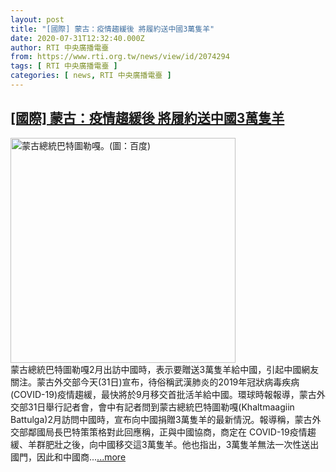 ```yaml
---
layout: post
title: "[國際] 蒙古：疫情趨緩後 將履約送中國3萬隻羊"
date: 2020-07-31T12:32:40.000Z
author: RTI 中央廣播電臺
from: https://www.rti.org.tw/news/view/id/2074294
tags: [ RTI 中央廣播電臺 ]
categories: [ news, RTI 中央廣播電臺 ]
---
```

<!--1596198760000-->
[[國際] 蒙古：疫情趨緩後 將履約送中國3萬隻羊](https://www.rti.org.tw/news/view/id/2074294)
------

<div>
<img src="https://static.rti.org.tw/assets/thumbnails/2020/07/31/d9c6927cc4c166bafec320958a89d3e8.jpg" width="360" alt="蒙古總統巴特圖勒嘎。(圖：百度)" title="蒙古總統巴特圖勒嘎。(圖：百度)"><br>蒙古總統巴特圖勒嘎2月出訪中國時，表示要贈送3萬隻羊給中國，引起中國網友關注。蒙古外交部今天(31日)宣布，待俗稱武漢肺炎的2019年冠狀病毒疾病(COVID-19)疫情趨緩，最快將於9月移交首批活羊給中國。環球時報報導，蒙古外交部31日舉行記者會，會中有記者問到蒙古總統巴特圖勒嘎(Khaltmaagiin Battulga)2月訪問中國時，宣布向中國捐贈3萬隻羊的最新情況。報導稱，蒙古外交部鄰國局長巴特策策格對此回應稱，正與中國協商，商定在 COVID-19疫情趨緩、羊群肥壯之後，向中國移交這3萬隻羊。他也指出，3萬隻羊無法一次性送出國門，因此和中國商...<a target="_blank" href="https://www.rti.org.tw/news/view/id/2074294">...more</a>
</div>
